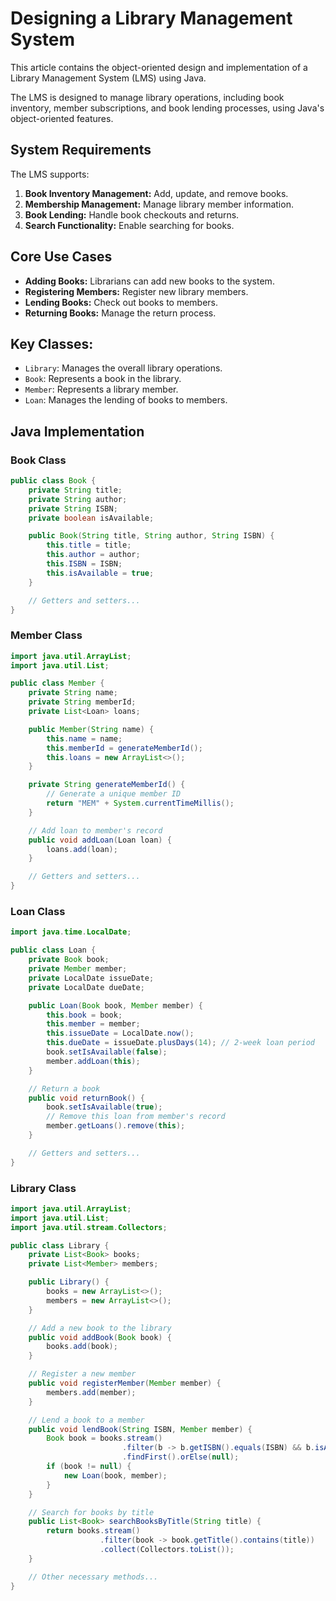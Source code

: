 # Designing a Library Management System

This article contains the object-oriented design and implementation of a Library Management System (LMS) using Java.

The LMS is designed to manage library operations, including book inventory, member subscriptions, and book lending processes, using Java's object-oriented features.

## System Requirements
The LMS supports:
1. **Book Inventory Management:** Add, update, and remove books.
2. **Membership Management:** Manage library member information.
3. **Book Lending:** Handle book checkouts and returns.
4. **Search Functionality:** Enable searching for books.

## Core Use Cases
- **Adding Books:** Librarians can add new books to the system.
- **Registering Members:** Register new library members.
- **Lending Books:** Check out books to members.
- **Returning Books:** Manage the return process.

## Key Classes:
- `Library`: Manages the overall library operations.
- `Book`: Represents a book in the library.
- `Member`: Represents a library member.
- `Loan`: Manages the lending of books to members.

## Java Implementation

### Book Class
```java
public class Book {
    private String title;
    private String author;
    private String ISBN;
    private boolean isAvailable;

    public Book(String title, String author, String ISBN) {
        this.title = title;
        this.author = author;
        this.ISBN = ISBN;
        this.isAvailable = true;
    }

    // Getters and setters...
}
```
### Member Class
```java
import java.util.ArrayList;
import java.util.List;

public class Member {
    private String name;
    private String memberId;
    private List<Loan> loans;

    public Member(String name) {
        this.name = name;
        this.memberId = generateMemberId();
        this.loans = new ArrayList<>();
    }

    private String generateMemberId() {
        // Generate a unique member ID
        return "MEM" + System.currentTimeMillis();
    }

    // Add loan to member's record
    public void addLoan(Loan loan) {
        loans.add(loan);
    }

    // Getters and setters...
}
```
### Loan Class
```java
import java.time.LocalDate;

public class Loan {
    private Book book;
    private Member member;
    private LocalDate issueDate;
    private LocalDate dueDate;

    public Loan(Book book, Member member) {
        this.book = book;
        this.member = member;
        this.issueDate = LocalDate.now();
        this.dueDate = issueDate.plusDays(14); // 2-week loan period
        book.setIsAvailable(false);
        member.addLoan(this);
    }

    // Return a book
    public void returnBook() {
        book.setIsAvailable(true);
        // Remove this loan from member's record
        member.getLoans().remove(this);
    }

    // Getters and setters...
}
```
### Library Class
```java
import java.util.ArrayList;
import java.util.List;
import java.util.stream.Collectors;

public class Library {
    private List<Book> books;
    private List<Member> members;

    public Library() {
        books = new ArrayList<>();
        members = new ArrayList<>();
    }

    // Add a new book to the library
    public void addBook(Book book) {
        books.add(book);
    }

    // Register a new member
    public void registerMember(Member member) {
        members.add(member);
    }

    // Lend a book to a member
    public void lendBook(String ISBN, Member member) {
        Book book = books.stream()
                         .filter(b -> b.getISBN().equals(ISBN) && b.isAvailable())
                         .findFirst().orElse(null);
        if (book != null) {
            new Loan(book, member);
        }
    }

    // Search for books by title
    public List<Book> searchBooksByTitle(String title) {
        return books.stream()
                    .filter(book -> book.getTitle().contains(title))
                    .collect(Collectors.toList());
    }

    // Other necessary methods...
}
```
